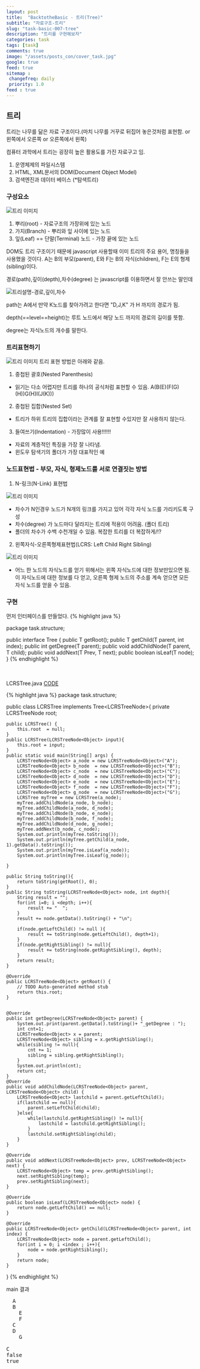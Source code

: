 ```yaml
---
layout: post
title:  "BacktotheBasic - 트리(Tree)"
subtitle: "자료구조-트리"
slug: "task-basic-007-tree"
description: "트리를 구현해보자"
categories: task
tags: [task]
comments: true
image: "/assets/posts_con/cover_task.jpg"
google: true
feed: true
sitemap :
 changefreq: daily
 priority: 1.0
feed : true
---
```

 ## 트리

트리는 나무를 닮은 자료 구조이다.(마치 나무를 거꾸로 뒤집어 놓은것처럼 표현함. or 왼쪽에서 오른쪽 or 오른쪽에서 왼쪽)

컴퓨터 과학에서 트리는 굉장히 높은 활용도를 가진 자료구고 임.
1. 운영체제의 파일시스템
2. HTML, XML문서의 DOM(Document Object Model)
3. 검색엔진과 데이터 베이스 (*탐색트리)

### 구성요소
![트리 이미지](/assets/posts_con/tree/tree.png)

1. 뿌리(root) - 자료구조의 가장위에 있는 노드
2. 가지(Branch) - 뿌리와 잎 사이에 있는 노드
3. 잎(Leaf) == 단말(Terminal) 노드 - 가장 끝에 있는 노드

DOM도 트리 구조이기 때문에 javascript 사용할때 이미 트리의 주요 용어, 명칭들을 사용했을 것이다.
A는 B의 부모(parent), E와 F는 B의 자식(children),  F는 E의 형제(sibling)이다.

경로(path),깊이(depth),차수(degree) 는 javascript를 이용하면서 잘 안쓰는 말인데

![트리설명-경로,깊이,차수](/assets/posts_con/tree/tree_01.png)

path는 A에서 만약  K노드를 찾아가려고 한다면
"D,J,K" 가 H 까지의 경로가 됨.

depth(==level==height)는 루트 노드에서 해당 노드 까지의 경로의 길이를 뜻함.

degree는 자식노드의 개수를 말한다.

### 트리표현하기
![트리 이미지](/assets/posts_con/tree/tree.png)
트리 표현 방법은 아래와 같음.
1. 중첩된 괄호(Nested Parenthesis)
  - 읽기는 다소 어렵지만 트리를 하나의 공식처럼 표현할 수 있음.
  A(B(E)(F(G)(H))G(H)I(J(K)))

2. 중첩된 집합(Nested Set)
  - 트리가 하위 트리의 집합이라는 관계를 잘 표현할 수있지만 잘 사용하지 않는다.

3. 들여쓰기(Indentation) - 가장많이 사용!!!!!!
  - 자료의 계층적인 특징을 가장 잘 나타냄.
  - 윈도우 탐색기의 폴더가 가장 대표적인 예

### 노드표현법 - 부모, 자식, 형제노드를 서로 연결짓는 방법

1. N-링크(N-Link) 표현법

![트리 이미지](/assets/posts_con/tree/n-link.jpg)

- 차수가 N인경우 노드가 N개의 링크를 가지고 있어 각각 자식 노드를 가리키도록 구성
- 차수(degree) 가 노드마다 달라지는 트리에 적용이 어려움. (폴더 트리)
- 폴더의 차수가 수백 수천개일 수 있음. 복잡한 트리를 더 복잡하게/!?

2. 왼쪽자식-오른쪽형제표현법(LCRS: Left Child Right Sibling)

![트리 이미지](/assets/posts_con/tree/lcrs.jpg)

- 어느 한 노드의 자식노드를 얻기 위해서는 왼쪽 자식노드에 대한 정보만있으면 됨.
이 자식노드에 대한 정보를 다 얻고, 오른쪽 형제 노드의 주소를 계속 얻으면 모든 자식 노드를 얻을 수 있음.

### 구현

먼저 인터페이스를 만들었다.
{% highlight java %}

 package task.structure;

public interface Tree<T> {
  public T getRoot();
	public T getChild(T parent, int index);
	public int getDegree(T parent);
	public void addChildNode(T parent, T child);
	public void addNext(T Prev, T next);
	public boolean isLeaf(T node);
}
{% endhighlight %}


<br><br>
LCRSTree.java
<a class="btn btn-code" data-toggle="collapse" href="#tree">CODE</a>
<div class="collapse_wrapper">
<div class="collapse" id="tree">
<div class="card">
{% highlight java %}
package task.structure;

public class LCRSTree implements Tree<LCRSTreeNode<Object>>{
	private LCRSTreeNode<Object> root;

	public LCRSTree() {
		this.root  = null;
	}
	public LCRSTree(LCRSTreeNode<Object> input){
		this.root = input;
	}
	public static void main(String[] args) {
		LCRSTreeNode<Object> a_node = new LCRSTreeNode<Object>("A");
		LCRSTreeNode<Object> b_node  = new LCRSTreeNode<Object>("B");
		LCRSTreeNode<Object> c_node  = new LCRSTreeNode<Object>("C");
		LCRSTreeNode<Object> d_node  = new LCRSTreeNode<Object>("D");
		LCRSTreeNode<Object> e_node  = new LCRSTreeNode<Object>("E");
		LCRSTreeNode<Object> f_node  = new LCRSTreeNode<Object>("F");
		LCRSTreeNode<Object> g_node  = new LCRSTreeNode<Object>("G");
		LCRSTree myTree = new LCRSTree(a_node);
		myTree.addChildNode(a_node, b_node);
		myTree.addChildNode(a_node, d_node);
		myTree.addChildNode(b_node, e_node);
		myTree.addChildNode(b_node, f_node);
		myTree.addChildNode(d_node, g_node);
		myTree.addNext(b_node, c_node);
		System.out.println(myTree.toString());
		System.out.println(myTree.getChild(a_node, 1).getData().toString());
		System.out.println(myTree.isLeaf(a_node));
		System.out.println(myTree.isLeaf(g_node));

	}

	public String toString(){
		return toString(getRoot(), 0);
	}
	public String toString(LCRSTreeNode<Object> node, int depth){
		String result = "";
		for(int i=0; i <depth; i++){
			result += "  ";
		}
		result += node.getData().toString() + "\n";

		if(node.getLeftChild() != null ){
			result += toString(node.getLeftChild(), depth+1);
		}
		if(node.getRightSibling() != null){
			result += toString(node.getRightSibling(), depth);
		}
		return result;
	}

	@Override
	public LCRSTreeNode<Object> getRoot() {
		// TODO Auto-generated method stub
		return this.root;
	}


	@Override
	public int getDegree(LCRSTreeNode<Object> parent) {
		System.out.print(parent.getData().toString()+ "_getDegree : ");
		int cnt=1;
		LCRSTreeNode<Object> x = parent;
		LCRSTreeNode<Object> sibling = x.getRightSibling();
		while(sibling != null){
			cnt += 1;
			sibling = sibling.getRightSibling();
		}
		System.out.println(cnt);
		return cnt;
	}
	@Override
	public void addChildNode(LCRSTreeNode<Object> parent, LCRSTreeNode<Object> child) {
		LCRSTreeNode<Object> lastchild = parent.getLeftChild();
		if(lastchild == null){
			parent.setLeftChild(child);
		}else{
			while(lastchild.getRightSibling() != null){
				lastchild = lastchild.getRightSibling();
			}
			lastchild.setRightSibling(child);
		}
	}

	@Override
	public void addNext(LCRSTreeNode<Object> prev, LCRSTreeNode<Object> next) {
		LCRSTreeNode<Object> temp = prev.getRightSibling();
		next.setRightSibling(temp);
		prev.setRightSibling(next);
	}

	@Override
	public boolean isLeaf(LCRSTreeNode<Object> node) {
		return node.getLeftChild() == null;
	}

	@Override
	public LCRSTreeNode<Object> getChild(LCRSTreeNode<Object> parent, int index) {
		LCRSTreeNode<Object> node = parent.getLeftChild();
		for(int i = 0; i <index ; i++){
			node = node.getRightSibling();
		}
		return node;
	}

}
{% endhighlight %}
</div>
</div>
</div>


main 결과

<pre>
  A
  B
    E
    F
  C
  D
    G

C
false
true
</pre>
